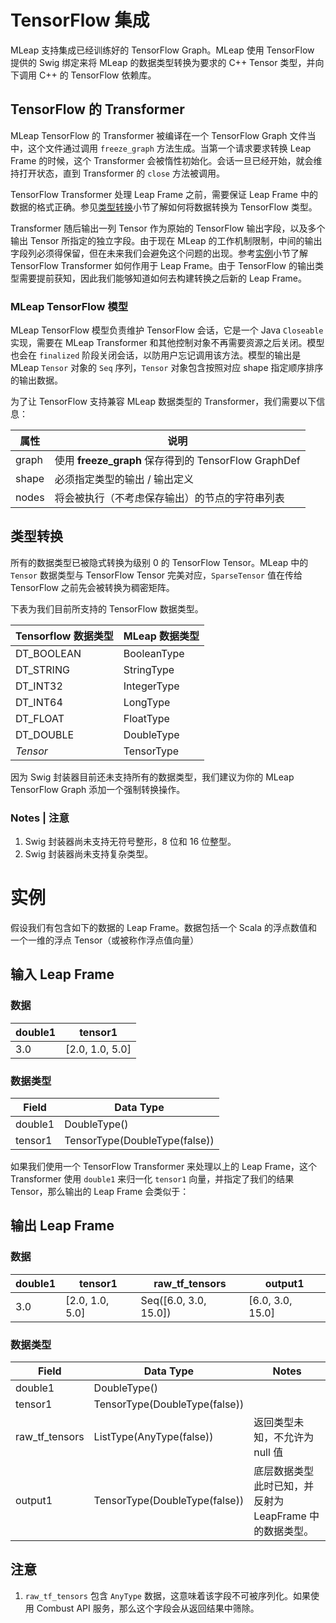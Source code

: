 # TensorFlow 集成

MLeap 支持集成已经训练好的 TensorFlow Graph。MLeap 使用 TensorFlow 提供的 Swig 绑定来将 MLeap 的数据类型转换为要求的 C++ Tensor 类型，并向下调用 C++ 的 TensorFlow 依赖库。

## TensorFlow 的 Transformer

MLeap TensorFlow 的 Transformer 被编译在一个 TensorFlow Graph 文件当中，这个文件通过调用 `freeze_graph` 方法生成。当第一个请求要求转换 Leap Frame 的时候，这个 Transformer 会被惰性初始化。会话一旦已经开始，就会维持打开状态，直到 Transformer 的 `close` 方法被调用。

TensorFlow Transformer 处理 Leap Frame 之前，需要保证 Leap Frame 中的数据的格式正确。参见[类型转换](#类型转换)小节了解如何将数据转换为 TensorFlow 类型。

Transformer 随后输出一列 Tensor 作为原始的 TensorFlow 输出字段，以及多个输出 Tensor 所指定的独立字段。由于现在 MLeap 的工作机制限制，中间的输出字段列必须得保留，但在未来我们会避免这个问题的出现。参考[实例](#实例)小节了解 TensorFlow Transformer 如何作用于 Leap Frame。由于 TensorFlow 的输出类型需要提前获知，因此我们能够知道如何去构建转换之后新的 Leap Frame。

### MLeap TensorFlow 模型

MLeap TensorFlow 模型负责维护 TensorFlow 会话，它是一个 Java `Closeable` 实现，需要在 MLeap Transformer 和其他控制对象不再需要资源之后关闭。模型也会在 `finalized` 阶段关闭会话，以防用户忘记调用该方法。模型的输出是 MLeap `Tensor` 对象的 `Seq` 序列，`Tensor` 对象包含按照对应 shape 指定顺序排序的输出数据。

为了让 TensorFlow 支持兼容 MLeap 数据类型的 Transformer，我们需要以下信息：

| 属性 | 说明 |
|---|---|
| graph | 使用 **freeze_graph** 保存得到的 TensorFlow GraphDef |
| shape | 必须指定类型的输出 / 输出定义 |
| nodes | 将会被执行（不考虑保存输出）的节点的字符串列表 |

## 类型转换

所有的数据类型已被隐式转换为级别 0 的 TensorFlow Tensor。MLeap 中的`Tensor` 数据类型与 TensorFlow Tensor 完美对应，`SparseTensor` 值在传给 TensorFlow 之前先会被转换为稠密矩阵。

下表为我们目前所支持的 TensorFlow 数据类型。

| Tensorflow 数据类型 | MLeap 数据类型 |
|---|---|
| DT_BOOLEAN | BooleanType |
| DT_STRING | StringType |
| DT_INT32 | IntegerType |
| DT_INT64 | LongType |
| DT_FLOAT | FloatType |
| DT_DOUBLE | DoubleType |
| _Tensor_ | TensorType |

因为 Swig 封装器目前还未支持所有的数据类型，我们建议为你的 MLeap TensorFlow Graph 添加一个强制转换操作。

### Notes | 注意

1. Swig 封装器尚未支持无符号整形，8 位和 16 位整型。
2. Swig 封装器尚未支持复杂类型。

# 实例

假设我们有包含如下的数据的 Leap Frame。数据包括一个 Scala 的浮点数值和一个一维的浮点 Tensor（或被称作浮点值向量）

## 输入 Leap Frame

### 数据


| double1 | tensor1 |
|---|---|
| 3.0 | [2.0, 1.0, 5.0] |

### 数据类型

| Field | Data Type |
|---|---|
| double1 | DoubleType() |
| tensor1 | TensorType(DoubleType(false)) |

如果我们使用一个 TensorFlow Transformer 来处理以上的 Leap Frame，这个 Transformer 使用 `double1` 来归一化 `tensor1` 向量，并指定了我们的结果 Tensor，那么输出的 Leap Frame 会类似于：

## 输出 Leap Frame

### 数据

| double1 | tensor1 | raw_tf_tensors | output1 |
|---|---|---|---|
| 3.0 | [2.0, 1.0, 5.0] | Seq([6.0, 3.0, 15.0]) | [6.0, 3.0, 15.0] |

### 数据类型

| Field | Data Type | Notes |
|---|---|---|
| double1 | DoubleType() | |
| tensor1 | TensorType(DoubleType(false)) | |
| raw_tf_tensors | ListType(AnyType(false))  | 返回类型未知，不允许为 null 值 |
| output1 | TensorType(DoubleType(false)) | 底层数据类型此时已知，并反射为 LeapFrame 中的数据类型。 |

## 注意

1. `raw_tf_tensors` 包含 `AnyType` 数据，这意味着该字段不可被序列化。如果使用 Combust API 服务，那么这个字段会从返回结果中筛除。
